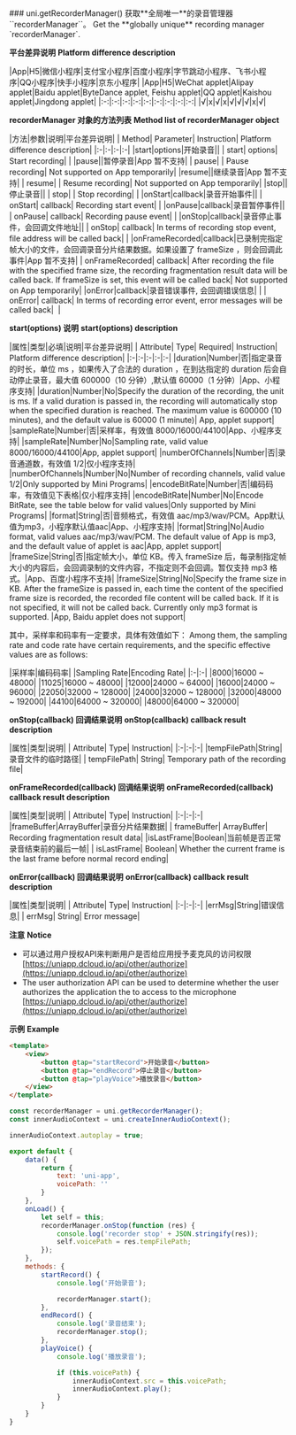 <md-translatedByGoogle />
### uni.getRecorderManager()
获取**全局唯一**的录音管理器 ``recorderManager``。
Get the **globally unique** recording manager `recorderManager`.

**平台差异说明**
**Platform difference description**

|App|H5|微信小程序|支付宝小程序|百度小程序|字节跳动小程序、飞书小程序|QQ小程序|快手小程序|京东小程序|
|App|H5|WeChat applet|Alipay applet|Baidu applet|ByteDance applet, Feishu applet|QQ applet|Kaishou applet|Jingdong applet|
|:-:|:-:|:-:|:-:|:-:|:-:|:-:|:-:|:-:|
|√|x|√|x|√|√|√|x|√|

**recorderManager 对象的方法列表**
**Method list of recorderManager object**

|方法|参数|说明|平台差异说明|
| Method| Parameter| Instruction| Platform difference description|
|:-|:-|:-|:-|
|start|options|开始录音||
| start| options| Start recording| |
|pause||暂停录音|App 暂不支持|
| pause| | Pause recording| Not supported on App temporarily|
|resume||继续录音|App 暂不支持|
| resume| | Resume recording| Not supported on App temporarily|
|stop||停止录音||
| stop| | Stop recording| |
|onStart|callback|录音开始事件||
| onStart| callback| Recording start event| |
|onPause|callback|录音暂停事件||
| onPause| callback| Recording pause event| |
|onStop|callback|录音停止事件，会回调文件地址||
| onStop| callback| In terms of recording stop event, file address will be called back| |
|onFrameRecorded|callback|已录制完指定帧大小的文件，会回调录音分片结果数据。如果设置了 frameSize ，则会回调此事件|App 暂不支持|
| onFrameRecorded| callback| After recording the file with the specified frame size, the recording fragmentation result data will be called back. If frameSize is set, this event will be called back| Not supported on App temporarily|
|onError|callback|录音错误事件, 会回调错误信息|&nbsp;|
| onError| callback| In terms of recording error event, error messages will be called back|  |

**start(options) 说明**
**start(options) description**

|属性|类型|必填|说明|平台差异说明|
| Attribute| Type| Required| Instruction| Platform difference description|
|:-|:-|:-|:-|:-|
|duration|Number|否|指定录音的时长，单位 ms ，如果传入了合法的 duration ，在到达指定的 duration 后会自动停止录音，最大值 600000（10 分钟）,默认值 60000（1 分钟）|App、小程序支持|
|duration|Number|No|Specify the duration of the recording, the unit is ms. If a valid duration is passed in, the recording will automatically stop when the specified duration is reached. The maximum value is 600000 (10 minutes), and the default value is 60000 (1 minute)| App, applet support|
|sampleRate|Number|否|采样率，有效值 8000/16000/44100|App、小程序支持|
|sampleRate|Number|No|Sampling rate, valid value 8000/16000/44100|App, applet support|
|numberOfChannels|Number|否|录音通道数，有效值 1/2|仅小程序支持|
|numberOfChannels|Number|No|Number of recording channels, valid value 1/2|Only supported by Mini Programs|
|encodeBitRate|Number|否|编码码率，有效值见下表格|仅小程序支持|
|encodeBitRate|Number|No|Encode BitRate, see the table below for valid values|Only supported by Mini Programs|
|format|String|否|音频格式，有效值 aac/mp3/wav/PCM。App默认值为mp3，小程序默认值aac|App、小程序支持|
|format|String|No|Audio format, valid values aac/mp3/wav/PCM. The default value of App is mp3, and the default value of applet is aac|App, applet support|
|frameSize|String|否|指定帧大小，单位 KB。传入 frameSize 后，每录制指定帧大小的内容后，会回调录制的文件内容，不指定则不会回调。暂仅支持 mp3 格式。|App、百度小程序不支持|
|frameSize|String|No|Specify the frame size in KB. After the frameSize is passed in, each time the content of the specified frame size is recorded, the recorded file content will be called back. If it is not specified, it will not be called back. Currently only mp3 format is supported. |App, Baidu applet does not support|

其中，采样率和码率有一定要求，具体有效值如下：
Among them, the sampling rate and code rate have certain requirements, and the specific effective values are as follows:

|采样率|编码码率|
|Sampling Rate|Encoding Rate|
|:-|:-|
|8000|16000 ~ 48000|
|11025|16000 ~ 48000|
|12000|24000 ~ 64000|
|16000|24000 ~ 96000|
|22050|32000 ~ 128000|
|24000|32000 ~ 128000|
|32000|48000 ~ 192000|
|44100|64000 ~ 320000|
|48000|64000 ~ 320000|

**onStop(callback) 回调结果说明**
**onStop(callback) callback result description**

|属性|类型|说明|
| Attribute| Type| Instruction|
|:-|:-|:-|
|tempFilePath|String|录音文件的临时路径|
| tempFilePath| String| Temporary path of the recording file|


**onFrameRecorded(callback) 回调结果说明**
**onFrameRecorded(callback) callback result description**

|属性|类型|说明|
| Attribute| Type| Instruction|
|:-|:-|:-|
|frameBuffer|ArrayBuffer|录音分片结果数据|
| frameBuffer| ArrayBuffer| Recording fragmentation result data|
|isLastFrame|Boolean|当前帧是否正常录音结束前的最后一帧|
| isLastFrame| Boolean| Whether the current frame is the last frame before normal record ending|

**onError(callback) 回调结果说明**
**onError(callback) callback result description**

|属性|类型|说明|
| Attribute| Type| Instruction|
|:-|:-|:-|
|errMsg|String|错误信息|
| errMsg| String| Error message|

**注意**
**Notice**

- 可以通过用户授权API来判断用户是否给应用授予麦克风的访问权限[https://uniapp.dcloud.io/api/other/authorize](https://uniapp.dcloud.io/api/other/authorize)
- The user authorization API can be used to determine whether the user authorizes the application the to access to the microphone [https://uniapp.dcloud.io/api/other/authorize](https://uniapp.dcloud.io/api/other/authorize)

**示例**
**Example**

```html
<template>
	<view>
		<button @tap="startRecord">开始录音</button>
		<button @tap="endRecord">停止录音</button>
		<button @tap="playVoice">播放录音</button>
	</view>
</template>
```

```javascript
const recorderManager = uni.getRecorderManager();
const innerAudioContext = uni.createInnerAudioContext();

innerAudioContext.autoplay = true;

export default {
	data() {
		return {
			text: 'uni-app',
			voicePath: ''
		}
	},
	onLoad() {
		let self = this;
		recorderManager.onStop(function (res) {
			console.log('recorder stop' + JSON.stringify(res));
			self.voicePath = res.tempFilePath;
		});
	},
	methods: {
		startRecord() {
			console.log('开始录音');

			recorderManager.start();
		},
		endRecord() {
			console.log('录音结束');
			recorderManager.stop();
		},
		playVoice() {
			console.log('播放录音');

			if (this.voicePath) {
				innerAudioContext.src = this.voicePath;
				innerAudioContext.play();
			}
		}
	}
}
```
